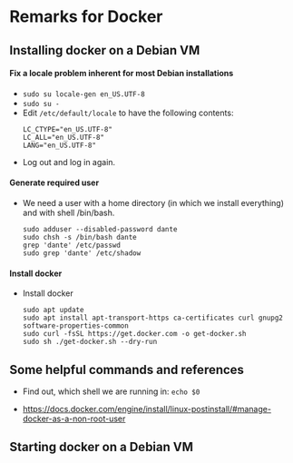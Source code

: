 # Remarks for Docker


## Installing docker on a Debian VM

#### Fix a locale problem inherent for most Debian installations
*   `sudo su locale-gen en_US.UTF-8`
* `sudo su -`
* Edit `/etc/default/locale` to have the following contents:
  ```
  LC_CTYPE="en_US.UTF-8"
  LC_ALL="en_US.UTF-8"
  LANG="en_US.UTF-8" 
  ```
* Log out and log in again.

#### Generate required user
* We need a user with a home directory (in which we install everything) and with shell /bin/bash.
  ```
  sudo adduser --disabled-password dante
  sudo chsh -s /bin/bash dante
  grep 'dante' /etc/passwd
  sudo grep 'dante' /etc/shadow
   ```

#### Install docker

* Install docker
  ```
  sudo apt update
  sudo apt install apt-transport-https ca-certificates curl gnupg2 software-properties-common
  sudo curl -fsSL https://get.docker.com -o get-docker.sh
  sudo sh ./get-docker.sh --dry-run
  ```


## Some helpful commands and references

* Find out, which shell we are running in: 
 `echo $0`

* https://docs.docker.com/engine/install/linux-postinstall/#manage-docker-as-a-non-root-user


## Starting docker on a Debian VM
